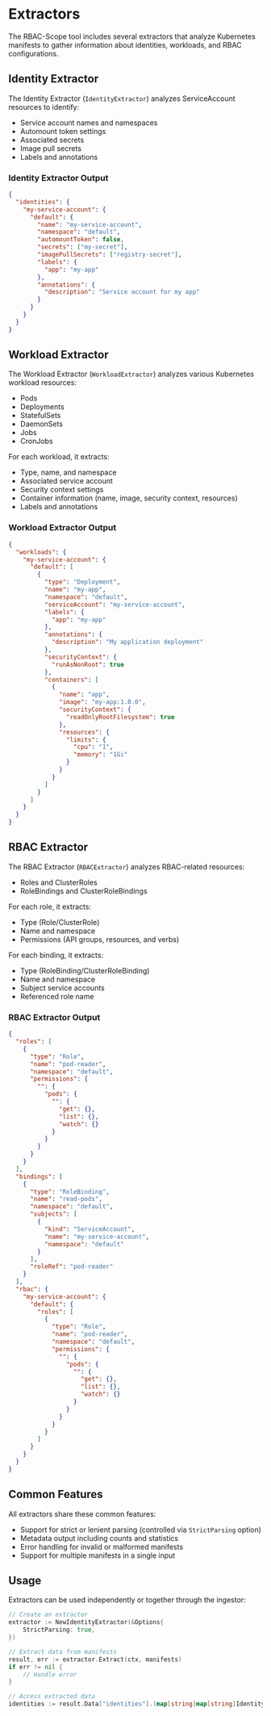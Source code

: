 # Extractors

The RBAC-Scope tool includes several extractors that analyze Kubernetes manifests to gather information about identities, workloads, and RBAC configurations.

## Identity Extractor

The Identity Extractor (`IdentityExtractor`) analyzes ServiceAccount resources to identify:

- Service account names and namespaces
- Automount token settings
- Associated secrets
- Image pull secrets
- Labels and annotations

### Identity Extractor Output

```json
{
  "identities": {
    "my-service-account": {
      "default": {
        "name": "my-service-account",
        "namespace": "default",
        "automountToken": false,
        "secrets": ["my-secret"],
        "imagePullSecrets": ["registry-secret"],
        "labels": {
          "app": "my-app"
        },
        "annotations": {
          "description": "Service account for my app"
        }
      }
    }
  }
}
```

## Workload Extractor

The Workload Extractor (`WorkloadExtractor`) analyzes various Kubernetes workload resources:

- Pods
- Deployments
- StatefulSets
- DaemonSets
- Jobs
- CronJobs

For each workload, it extracts:

- Type, name, and namespace
- Associated service account
- Security context settings
- Container information (name, image, security context, resources)
- Labels and annotations

### Workload Extractor Output

```json
{
  "workloads": {
    "my-service-account": {
      "default": [
        {
          "type": "Deployment",
          "name": "my-app",
          "namespace": "default",
          "serviceAccount": "my-service-account",
          "labels": {
            "app": "my-app"
          },
          "annotations": {
            "description": "My application deployment"
          },
          "securityContext": {
            "runAsNonRoot": true
          },
          "containers": [
            {
              "name": "app",
              "image": "my-app:1.0.0",
              "securityContext": {
                "readOnlyRootFilesystem": true
              },
              "resources": {
                "limits": {
                  "cpu": "1",
                  "memory": "1Gi"
                }
              }
            }
          ]
        }
      ]
    }
  }
}
```

## RBAC Extractor

The RBAC Extractor (`RBACExtractor`) analyzes RBAC-related resources:

- Roles and ClusterRoles
- RoleBindings and ClusterRoleBindings

For each role, it extracts:

- Type (Role/ClusterRole)
- Name and namespace
- Permissions (API groups, resources, and verbs)

For each binding, it extracts:

- Type (RoleBinding/ClusterRoleBinding)
- Name and namespace
- Subject service accounts
- Referenced role name

### RBAC Extractor Output

```json
{
  "roles": [
    {
      "type": "Role",
      "name": "pod-reader",
      "namespace": "default",
      "permissions": {
        "": {
          "pods": {
            "": {
              "get": {},
              "list": {},
              "watch": {}
            }
          }
        }
      }
    }
  ],
  "bindings": [
    {
      "type": "RoleBinding",
      "name": "read-pods",
      "namespace": "default",
      "subjects": [
        {
          "kind": "ServiceAccount",
          "name": "my-service-account",
          "namespace": "default"
        }
      ],
      "roleRef": "pod-reader"
    }
  ],
  "rbac": {
    "my-service-account": {
      "default": {
        "roles": [
          {
            "type": "Role",
            "name": "pod-reader",
            "namespace": "default",
            "permissions": {
              "": {
                "pods": {
                  "": {
                    "get": {},
                    "list": {},
                    "watch": {}
                  }
                }
              }
            }
          }
        ]
      }
    }
  }
}
```

## Common Features

All extractors share these common features:

- Support for strict or lenient parsing (controlled via `StrictParsing` option)
- Metadata output including counts and statistics
- Error handling for invalid or malformed manifests
- Support for multiple manifests in a single input

## Usage

Extractors can be used independently or together through the ingestor:

```go
// Create an extractor
extractor := NewIdentityExtractor(&Options{
    StrictParsing: true,
})

// Extract data from manifests
result, err := extractor.Extract(ctx, manifests)
if err != nil {
    // Handle error
}

// Access extracted data
identities := result.Data["identities"].(map[string]map[string]Identity)
```
